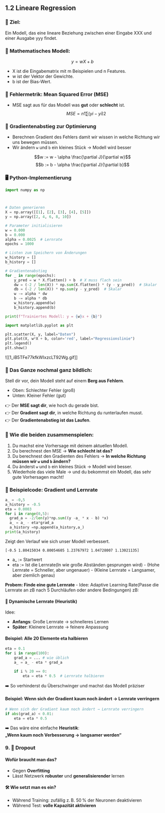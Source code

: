## **1.2 Lineare Regression**

### 🎯 **Ziel:**

Ein Modell, das eine lineare Beziehung zwischen einer Eingabe XXX und einer Ausgabe yyy findet.

### 📝 **Mathematisches Modell:**

$$y=wX+b$$

- X ist die Eingabematrix mit m Beispielen und n Features.
- w ist der Vektor der Gewichte.
- b ist der Bias-Wert.

### 🔢 **Fehlermetrik: Mean Squared Error (MSE)**

- MSE sagt aus für das Modell was **gut** oder **schlecht** ist.
$$
MSE=n1​∑(y^​i​−yi​)2
$$

### 🔽 **Gradientenabstieg zur Optimierung**

- Berechnen Gradient des Fehlers damit wir wissen in welche Richtung wir uns bewegen müssen.
- Wir ändern `w` und `b` ein kleines Stück -> Modell wird besser

$$w := w - \alpha \frac{\partial J}{\partial w}$$
$$b := b - \alpha \frac{\partial J}{\partial b}$$

### 🖥️ **Python-Implementierung**

```python
import numpy as np

  

# Daten generieren
X = np.array([[1], [2], [3], [4], [5]])
y = np.array([2, 4, 6, 8, 10])

# Parameter initialisieren
w = 0.000
b = 0.000
alpha = 0.0025  # Lernrate
epochs = 1000

# Listen zum Speichern von Änderungen
w_history = []
b_history = []

# Gradientenabstieg
for _ in range(epochs):
    y_pred = w * X.flatten() + b  # X muss flach sein
    dw = (-2 / len(X)) * np.sum(X.flatten() * (y - y_pred))  # Skalar
    db = (-2 / len(X)) * np.sum(y - y_pred)  # Skalar
    w -= alpha * dw
    b -= alpha * db
    w_history.append(w)
    b_history.append(b)

print(f"Trainiertes Modell: y = {w}x + {b}")

import matplotlib.pyplot as plt

plt.scatter(X, y, label="Daten")
plt.plot(X, w*X + b, color='red', label="Regressionslinie")
plt.legend()
plt.show()
```

![[1_iB5TFe77kfkWIxzcLT92Wg.gif]]

### 🔁 Das Ganze nochmal ganz bildlich:

Stell dir vor, dein Modell steht auf einem **Berg aus Fehlern**.

- Oben: Schlechter Fehler (groß)
- Unten: Kleiner Fehler (gut)

👉 Der **MSE sagt dir**, wie hoch du gerade bist.  
👉 Der **Gradient sagt dir**, in welche Richtung du runterlaufen musst.  
👉 Der **Gradientenabstieg ist das Laufen**.


### 🧠 Wie die beiden zusammenspielen:

1. Du machst eine Vorhersage mit deinem aktuellen Modell.
2. Du berechnest den MSE → **Wie schlecht ist das?**
3. Du berechnest den Gradienten des Fehlers → **In welche Richtung müssen wir `w` und `b` ändern?**
4. Du änderst `w` und `b` ein kleines Stück → Modell wird besser.
5. Wiederhole das viele Male → und du bekommst ein Modell, das sehr gute Vorhersagen macht!

### 🔁 Beispielcode: Gradient und Lernrate


```Python
a_ = -0,5
a_history = -0.5
eta = 0.0003
for i in range(0,5):
  grad_a = -2/len(y)*np.sum((y -a_ * x - b) *x)
  a_ = a_ - eta*grad_a
  a_history =np.append(a_history,a_)
print(a_history)
```

Zeigt den Verlauf wie sich unser Modell verbessert.

`[-0.5 1.80415034 0.80054605 1.23767972 1.04728007 1.13021135]`

- a_ := Startwert
- eta := Ist die Lernrate(In wie große Abständen gesprungen wird)
		- (Hohe Lernrate = Schneller, aber ungenauer)
		- (Kleine Lernrate = Langsamer, aber ziemlich genau)

**Probem: Finde eine gute Lernrate**
	- Idee: Adaptive Learning Rate(Passe die Lernrate an zB nach 5 Durchläufen oder andere Bedingungen)
zB:
#### 🚀 Dynamische Lernrate (Heuristik)

Idee:
- **Anfangs**: Große Lernrate → schnelleres Lernen
- **Später**: Kleinere Lernrate → feinere Anpassung

#### Beispiel: Alle 20 Elemente eta halbieren
```Python
eta = 0.1
for i in range(100):
    grad_a = ... # wie üblich
    a_ = a_ - eta * grad_a

    if i % 20 == 0:
        eta = eta * 0.5  # Lernrate halbieren

```
➡️ So verhinderst du Überschwinger und machst das Modell präziser

#### Beispiel: Wenn sich der Gradient kaum noch ändert → Lernrate verringern
```Python
# Wenn sich der Gradient kaum noch ändert → Lernrate verringern
if abs(grad_a) < 0.01:
    eta = eta * 0.5
```
➡️ Das wäre eine einfache **Heuristik**:  
**„Wenn kaum noch Verbesserung → langsamer werden“**



### 9. 🎲 **Dropout**

#### Wofür braucht man das?
- Gegen **Overfitting**
- Lässt Netzwerk **robuster** und **generalisierender** lernen
    
#### 🛠️ Wie setzt man es ein?

- Während Training: zufällig z. B. 50 % der Neuronen deaktivieren
- Während Test: **volle Kapazität aktivieren**